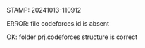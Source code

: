 STAMP: 20241013-110912
ERROR: file codeforces.id is absent
OK: folder prj.codeforces structure is correct
